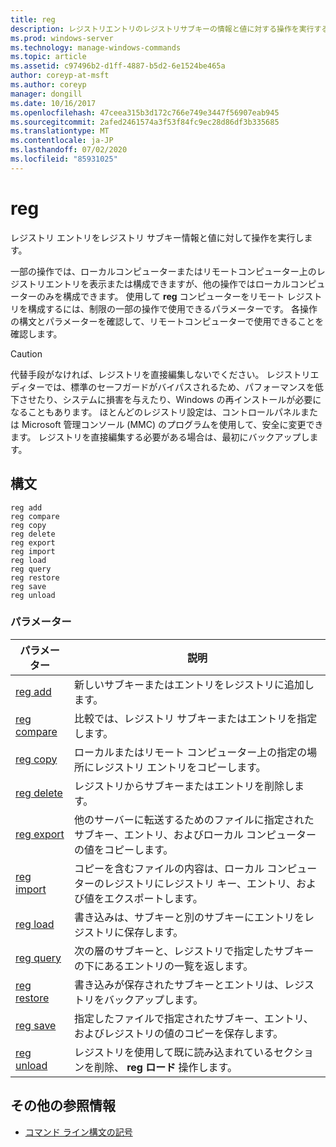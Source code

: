 ```yaml
---
title: reg
description: レジストリエントリのレジストリサブキーの情報と値に対する操作を実行する reg コマンドのリファレンス記事です。
ms.prod: windows-server
ms.technology: manage-windows-commands
ms.topic: article
ms.assetid: c97496b2-d1ff-4887-b5d2-6e1524be465a
author: coreyp-at-msft
ms.author: coreyp
manager: dongill
ms.date: 10/16/2017
ms.openlocfilehash: 47ceea315b3d172c766e749e3447f56907eab945
ms.sourcegitcommit: 2afed2461574a3f53f84fc9ec28d86df3b335685
ms.translationtype: MT
ms.contentlocale: ja-JP
ms.lasthandoff: 07/02/2020
ms.locfileid: "85931025"
---
```

# <a name="reg"></a>reg

レジストリ エントリをレジストリ サブキー情報と値に対して操作を実行します。

一部の操作では、ローカルコンピューターまたはリモートコンピューター上のレジストリエントリを表示または構成できますが、他の操作ではローカルコンピューターのみを構成できます。 使用して **reg** コンピューターをリモート レジストリを構成するには、制限の一部の操作で使用できるパラメーターです。 各操作の構文とパラメーターを確認して、リモートコンピューターで使用できることを確認します。

> [!CAUTION]
> 代替手段がなければ、レジストリを直接編集しないでください。 レジストリエディターでは、標準のセーフガードがバイパスされるため、パフォーマンスを低下させたり、システムに損害を与えたり、Windows の再インストールが必要になることもあります。 ほとんどのレジストリ設定は、コントロールパネルまたは Microsoft 管理コンソール (MMC) のプログラムを使用して、安全に変更できます。 レジストリを直接編集する必要がある場合は、最初にバックアップします。

## <a name="syntax"></a>構文

```
reg add
reg compare
reg copy
reg delete
reg export
reg import
reg load
reg query
reg restore
reg save
reg unload
```

### <a name="parameters"></a>パラメーター

| パラメーター | 説明 |
|--|--|
| [reg add](reg-add.md) | 新しいサブキーまたはエントリをレジストリに追加します。 |
| [reg compare](reg-compare.md) | 比較では、レジストリ サブキーまたはエントリを指定します。 |
| [reg copy](reg-copy.md) | ローカルまたはリモート コンピューター上の指定の場所にレジストリ エントリをコピーします。 |
| [reg delete](reg-delete.md) | レジストリからサブキーまたはエントリを削除します。 |
| [reg export](reg-export.md) | 他のサーバーに転送するためのファイルに指定されたサブキー、エントリ、およびローカル コンピューターの値をコピーします。 |
| [reg import](reg-import.md) | コピーを含むファイルの内容は、ローカル コンピューターのレジストリにレジストリ キー、エントリ、および値をエクスポートします。 |
| [reg load](reg-load.md) | 書き込みは、サブキーと別のサブキーにエントリをレジストリに保存します。 |
| [reg query](reg-query.md) | 次の層のサブキーと、レジストリで指定したサブキーの下にあるエントリの一覧を返します。 |
| [reg restore](reg-restore.md) | 書き込みが保存されたサブキーとエントリは、レジストリをバックアップします。 |
| [reg save](reg-save.md) | 指定したファイルで指定されたサブキー、エントリ、およびレジストリの値のコピーを保存します。 |
| [reg unload](reg-unload.md) | レジストリを使用して既に読み込まれているセクションを削除、 **reg ロード** 操作します。 |

## <a name="additional-references"></a>その他の参照情報

- [コマンド ライン構文の記号](command-line-syntax-key.md)
